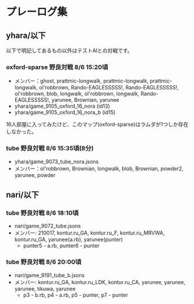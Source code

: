 # プレーログ集

## yhara/以下

以下で明記してあるもの以外はテストAIとの対戦です。

### oxford-sparse 野良対戦 8/6 15:20頃

- メンバー：ghost, prattmic-longwalk, prattmic-longwalk, prattmic-longwalk, ol'robbrown, Rando-EAGLESSSSS!, Rando-EAGLESSSSS!, ol'robbrown, blob, longwalk, ol'robbrown, longwalk, Rando-EAGLESSSSS!, yarunee, Brownian, yarunee 
- yhara/game_9105_oxford_16_nora (id13)
- yhara/game_9105_oxford_16_nora_b (id15)

16人部屋に入ってみたけど、このマップ(oxford-sparse)はラムダが1つしか存在しなかった。

### tube 野良対戦 8/6 15:35頃(8分)

- yhara/game_9073_tube_nora.jsons
- メンバー：ol'robbrown, Brownian, longwalk, blob, Brownian, powder2, yarunee, powder

## nari/以下

### tube 野良対戦 8/6 18:10頃

- nari/game_9072_tube.jsons
- メンバー: 210017, kontur.ru_GA, kontur.ru_F, kontur.ru_MRVWA, kontur.ru_GA, yarunee(a.rb), yarunee(punter)
  - punter5 - a.rb, punter6 - punter

### tube 野良対戦 8/6 20:00頃

- nari/game_9191_tube_b.jsons
- メンバー: kontur.ru_GA, kontur.ru_LDK, kontur.ru_CA, yarunee, yarunee, yarunee, tikuwa, yarunee
  - p3 - b.rb, p4 - a.rb, p5 - punter, p7 - punter

